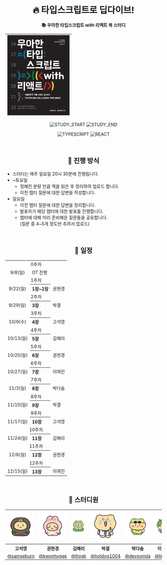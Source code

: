 <div align="center">

# 🔥 타입스크립트로 딥다이브! 
**📚 우아한 타입스크립트 with 리액트 북 스터디**

| <img src="/assets/ts-book.png" width="200px" /> |
| ------------------------------------------------------ |

![STUDY_START](https://img.shields.io/badge/START-2024--09--08-blue)
![STUDY_END](https://img.shields.io/badge/END-2024--12--15-blue)

![TYPESCRIPT](https://img.shields.io/badge/TYPESCRIPT-3178C6?style=for-the-badge&logo=Typescript&logoColor=white)
![REACT](https://img.shields.io/badge/REACT-61DAFB?style=for-the-badge&logo=React&logoColor=black)


<br />

## 📌 진행 방식 
<div align="left">

- 스터디는 매주 일요일 20시 30분에 진행됩니다.
- ~토요일
  - 정해진 분량 만큼 책을 읽은 후 정리하여 업로드 합니다.
  - 이전 챕터 질문에 대한 답변을 작성합니다.
- 일요일
  - 이전 챕터 질문에 대한 답변을 정리합니다.
  - 발표자가 해당 챕터에 대한 발표를 진행합니다.
  - 챕터에 대해 미리 준비해온 질문들을 공유합니다.
    <br />
    (질문 중 4~5개 정도만 추려서 업로드)

</div>

<br />


## 📅 일정

<table>
<tbody>
<tr>
<td align="center" colspan="4">0주차</td>
</tr>
<tr>
<td align="center">9/8(일)</td>
<td colspan="3">OT 진행</td>
</tr>
<tr>
<td align="center" colspan="5">1주차</td>
</tr>
<tr>
<td align="center">9/22(일)</td>
<th align="left">1장~2장</th>
<td>권현경</td>
</tr>
<tr>
<td align="center" colspan="5">2주차</td>
</tr>
<tr>
<td align="center">9/29(일)</td>
<th align="left">3장</th>
<td>박결</td>
</tr>
<tr>
<td align="center" colspan="5">3주차</td>
</tr>
<tr>
<td align="center">10/9(수)</td>
<th align="left">4장</th>
<td>고석영</td>
</tr>

<tr>
<td align="center" colspan="5">4주차</td>
</tr>  
<tr>
<td align="center">10/13(일)</td>
<th align="left">5장</th>
<td>김해리</td>
</tr>
<tr>
<td align="center" colspan="5">5주차</td>
</tr>
<tr>
<td align="center">10/20(일)</td>
<th align="left">6장</th>
<td>권현경</td>
</tr>
<tr>
<td align="center" colspan="5">6주차</td>
</tr>
<tr>
<td align="center">10/27(일)</td>
<th align="left">7장</th>
<td>이여진</td>
</tr>
<tr>
<td align="center" colspan="5">7주차</td>
</tr>
<tr>
<td align="center">11/3(일)</td>
<th align="left">8장</th>
<td>박다솜</td>
</tr>
<tr>
<td align="center" colspan="5">8주차</td>
</tr>
<tr>
<td align="center">11/10(일)</td>
<th align="left">9장</th>
<td>박결</td>
</tr>
<tr>
<td align="center" colspan="5">9주차</td>
</tr>
<tr>
<td align="center">11/17(일)</td>
<th align="left">10장</th>
<td>고석영</td>
</tr>
<tr>
<td align="center" colspan="5">10주차</td>
</tr>
<tr>
<td align="center">11/24(일)</td>
<th align="left">11장</th>
<td>김해리</td>
</tr>
<tr>
<td align="center" colspan="5">11주차</td>
</tr>
<tr>
<td align="center">12/8(일)</td>
<th align="left">12장</th>
<td>권현경</td>
</tr>
<tr>
<td align="center" colspan="5">12주차</td>
</tr>
<tr>
<td align="center">12/15(일)</td>
<th align="left">13장</th>
<td>이여진</td>
</tr>
</tbody>
</table>

<br />


## 🫡 스터디원 

<table>
<tbody>
<tr>
<td align="center"><img src="./assets/도치망곰.png" width="120" /></td>
<td align="center"><img src="./assets/토끼망곰.png" width="120" /></td>
<td align="center"><img src="./assets/개굴망곰.jpg" width="120" /></td>
<td align="center"><img src="./assets/회사원망곰.png" width="120" /></td>
<td align="center"><img src="./assets/수영망곰.jpg" width="120" /></td>
<td align="center"><img src="./assets/수박망곰.jpg" width="120" /></td>
</tr>
<tr>
<th align="center">고석영</th>
<th align="center">권현경</th>
<th align="center">김해리</th>
<th align="center">박결</th>
<th align="center">박다솜</th>
<th align="center">이여진</th>
</tr>
<tr>
<td align="center" width="120"><a href="https://github.com/samseburn">@samseburn</a></td>
<td align="center" width="120"><a href="https://github.com/kwonhygge">@kwonhygge</a></td>
<td align="center" width="120"><a href="https://github.com/frogk">@frogk</a></td>
<td align="center" width="120"><a href="https://github.com/hotdog1004">@hotdog1004</a></td>
<td align="center" width="120"><a href="https://github.com/devsomda">@devsomda</a></td>
<td align="center" width="120"><a href="https://github.com/limejin">@limejin</a></td>
</tr>
</tbody>
</table>

</div>
